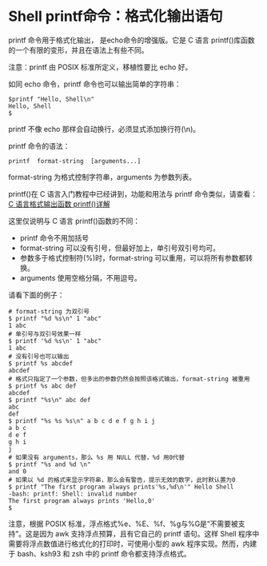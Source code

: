 # Shell printf命令：格式化输出语句

printf 命令用于格式化输出， 是echo命令的增强版。它是 C 语言 printf()库函数的一个有限的变形，并且在语法上有些不同。

注意：printf 由 POSIX 标准所定义，移植性要比 echo 好。

如同 echo 命令，printf 命令也可以输出简单的字符串：

```
$printf "Hello, Shell\n"
Hello, Shell
$
```

printf 不像 echo 那样会自动换行，必须显式添加换行符(\n)。

printf 命令的语法：

```
printf  format-string  [arguments...]
```

format-string 为格式控制字符串，arguments 为参数列表。

printf()在 C 语言入门教程中已经讲到，功能和用法与 printf 命令类似，请查看：[C 语言格式输出函数 printf()详解](http://c.biancheng.net/cpp/html/33.html)

这里仅说明与 C 语言 printf()函数的不同：
- printf 命令不用加括号
- format-string 可以没有引号，但最好加上，单引号双引号均可。
- 参数多于格式控制符(%)时，format-string 可以重用，可以将所有参数都转换。
- arguments 使用空格分隔，不用逗号。

请看下面的例子：

```
# format-string 为双引号
$ printf "%d %s\n" 1 "abc"
1 abc
# 单引号与双引号效果一样 
$ printf '%d %s\n' 1 "abc" 
1 abc
# 没有引号也可以输出
$ printf %s abcdef
abcdef
# 格式只指定了一个参数，但多出的参数仍然会按照该格式输出，format-string 被重用
$ printf %s abc def
abcdef
$ printf "%s\n" abc def
abc
def
$ printf "%s %s %s\n" a b c d e f g h i j
a b c
d e f
g h i
j
# 如果没有 arguments，那么 %s 用 NULL 代替，%d 用0代替
$ printf "%s and %d \n" 
and 0
# 如果以 %d 的格式来显示字符串，那么会有警告，提示无效的数字，此时默认置为0
$ printf "The first program always prints'%s,%d\n'" Hello Shell
-bash: printf: Shell: invalid number
The first program always prints 'Hello,0'
$
```

注意，根据 POSIX 标准，浮点格式%e、%E、%f、%g与%G是“不需要被支持”。这是因为 awk 支持浮点预算，且有它自己的 printf 语句。这样 Shell 程序中需要将浮点数值进行格式化的打印时，可使用小型的 awk 程序实现。然而，内建于 bash、ksh93 和 zsh 中的 printf 命令都支持浮点格式。